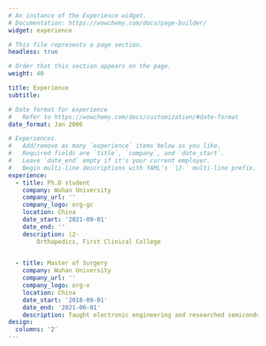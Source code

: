 ```yaml
---
# An instance of the Experience widget.
# Documentation: https://wowchemy.com/docs/page-builder/
widget: experience

# This file represents a page section.
headless: true

# Order that this section appears on the page.
weight: 40

title: Experience
subtitle:

# Date format for experience
#   Refer to https://wowchemy.com/docs/customization/#date-format
date_format: Jan 2006

# Experiences.
#   Add/remove as many `experience` items below as you like.
#   Required fields are `title`, `company`, and `date_start`.
#   Leave `date_end` empty if it's your current employer.
#   Begin multi-line descriptions with YAML's `|2-` multi-line prefix.
experience:
  - title: Ph.D student
    company: Wuhan University
    company_url: ''
    company_logo: org-gc
    location: China
    date_start: '2021-09-01'
    date_end: ''
    description: |2-
        Orthopedics, First Clinical College

        
  - title: Master of Surgery
    company: Wuhan University
    company_url: ''
    company_logo: org-x
    location: China
    date_start: '2018-09-01'
    date_end: '2021-06-01'
    description: Taught electronic engineering and researched semiconductor physics.
design:
  columns: '2'
---
```

